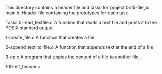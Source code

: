 This directory contains a header file and tasks for project 0x15-file_io 
main.h: Header file containing the prototypes for each task

Tasks
0-read_textfile.c
A function that reads a text file and prints it to the POSIX standard output

1-create_file.c
A function that creates a file

2-append_text_to_file.c
A function that appends text at the end of a file

3-cp.c
A program that copies the content of a file to another file 

100-elf_header.c
